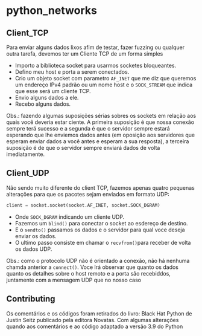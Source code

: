 # python_networks

## Client_TCP

Para enviar alguns dados lixos afim de testar, fazer fuzzing ou qualquer outra tarefa, devemos ter um Cliente TCP de um forma simples

- Importo a biblioteca socket para usarmos socketes bloqueantes.
- Defino meu host e porta a serem conectados.
- Crio um objeto socket com parametro `AF_INET` que me diz que queremos um endereço IPv4 padrão ou um nome host e o `SOCK_STREAM` que indica que esse será um cliente TCP.
- Envio alguns dados a ele.
- Recebo alguns dados.

Obs.: fazendo algumas suposições sérias sobres os sockets em relação aos quais você deveria estar ciente. A primeira suposição é que nossa conexão sempre terá sucesso e a segunda é que o servidor sempre estará esperando que lhe enviemos dados antes (em oposição aos servidores que esperam enviar dados a você antes e esperam a sua resposta), a terceira suposição é de que o servidor sempre enviará dados de volta imediatamente.

## Client_UDP

Não sendo muito diferente do client TCP, fazemos apenas quatro pequenas alterações para que os pacotes sejam enviados em formato UDP:

```python
client = socket.socket(socket.AF_INET, socket.SOCK_DGRAM)
```
- Onde `SOCK_DGRAM` indicando um cliente UDP.
- Fazemos um `blind()` para conectar o socket ao esdereço de destino.
- E o `sendto()` passamos os dados e o servidor para qual voce deseja enviar os dados.
- O ultimo passo consiste em chamar o `recvfrom()`para receber de volta os dados UDP.

Obs.: como o protocolo UDP não é orientado a conexão, não há nenhuma chamda anterior a `connect()`. Voce Irá observar que quanto os dados quanto os detalhes sobre o host remoto e a porta são recebiddos, juntamente com a mensagem UDP que no nosso caso 

## Contributing
Os comentários e os códigos foram retirados do livro: Black Hat Python de Justin Seitz publicado pela editora Novatas. Com algumas alterações quando aos comentários e ao código adaptado a versão 3.9 do Python
